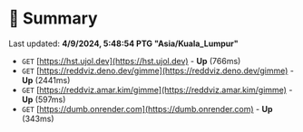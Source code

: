 # 📖 Summary
Last updated: **4/9/2024, 5:48:54 PTG "Asia/Kuala_Lumpur"**

- `GET` [https://hst.ujol.dev](https://hst.ujol.dev) - **Up** (766ms)
- `GET` [https://reddviz.deno.dev/gimme](https://reddviz.deno.dev/gimme) - **Up** (2441ms)
- `GET` [https://reddviz.amar.kim/gimme](https://reddviz.amar.kim/gimme) - **Up** (597ms)
- `GET` [https://dumb.onrender.com](https://dumb.onrender.com) - **Up** (343ms)
